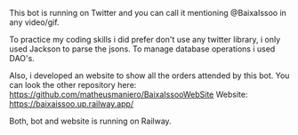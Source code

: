 This bot is running on Twitter and you can call it mentioning 
@BaixaIssoo in any video/gif.

To practice my coding skills i did prefer don't use any twitter library, i only used Jackson to parse the jsons.
To manage database operations i used DAO's.

Also, i developed an website to show all the orders attended by this bot.
You can look the other repository here: https://github.com/matheusmaniero/BaixaIssooWebSite
Website: https://baixaissoo.up.railway.app/

Both, bot and website is running on Railway.


